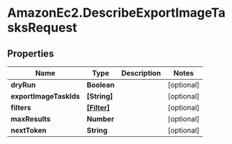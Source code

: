 # AmazonEc2.DescribeExportImageTasksRequest

## Properties

Name | Type | Description | Notes
------------ | ------------- | ------------- | -------------
**dryRun** | **Boolean** |  | [optional] 
**exportImageTaskIds** | **[String]** |  | [optional] 
**filters** | [**[Filter]**](Filter.md) |  | [optional] 
**maxResults** | **Number** |  | [optional] 
**nextToken** | **String** |  | [optional] 


